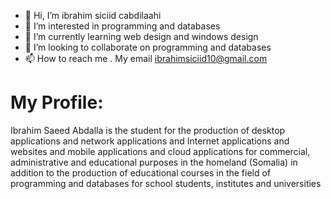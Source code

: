 - 👋 Hi, I’m ibrahim siciid cabdilaahi
- 👀 I’m interested in programming and databases
- 🌱 I’m currently learning web design and windows design
- 💞️ I’m looking to collaborate on programming and databases
- 📫 How to reach me . My email ibrahimsiciid10@gmail.com 


# My Profile:

Ibrahim Saeed Abdalla is the student for the production of desktop applications and network applications and Internet applications and websites and mobile applications and cloud applications for commercial, administrative and educational purposes in the homeland (Somalia) in addition to the production of educational courses in the field of programming and databases for school students, institutes and universities

